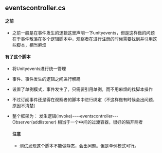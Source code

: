 ## eventscontroller.cs
#### 之前
- 之前一般是在事件发生的逻辑这里声明一下unityevents，但是这样做的问题在于事件散落在多个逻辑脚本中，观察者在进行注册的时候需要找到并引用这些脚本，相当麻烦
#### 有了这个脚本
- 将Unityevents进行统一管理
- 事件、事件发生的逻辑之间进行解耦
- 设置了单例模式，事件发生了，只需要引用单例，而不用麻烦的找脚本操作
- 不过订阅事件还是得在观察者的脚本中进行绑定（不这样做有时候会出问题，原因不清楚）
- 整个框架为：
  发生逻辑(invoke)----eventscontroller---Observer(addlistener)
  相当于一个中间的过渡容器，很好的隔开两者

  #### 注意
  - 测试发现这个脚本不能做静态，会出问题。但是单例模式可行。

